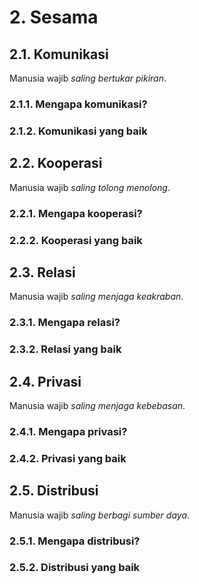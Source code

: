 # 2. Sesama

## 2.1. Komunikasi

Manusia wajib *saling bertukar pikiran*.

### 2.1.1. Mengapa komunikasi?

### 2.1.2. Komunikasi yang baik


## 2.2. Kooperasi

Manusia wajib *saling tolong menolong*.

### 2.2.1. Mengapa kooperasi?

### 2.2.2. Kooperasi yang baik


## 2.3. Relasi

Manusia wajib *saling menjaga keakraban*.

### 2.3.1. Mengapa relasi?

### 2.3.2. Relasi yang baik


## 2.4. Privasi

Manusia wajib *saling menjaga kebebasan*.

### 2.4.1. Mengapa privasi?

### 2.4.2. Privasi yang baik


## 2.5. Distribusi

Manusia wajib *saling berbagi sumber daya*.

### 2.5.1. Mengapa distribusi?

### 2.5.2. Distribusi yang baik
